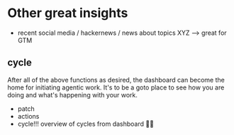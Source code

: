 # Other great insights

- recent social media / hackernews / news about topics XYZ --> great for GTM

## cycle

After all of the above functions as desired, the dashboard can become the home for initiating agentic work. It's to be a goto place to see how you are doing and what's happening with your work.

- patch
- actions
- cycle!!! overview of cycles from dashboard 🐐🔥
